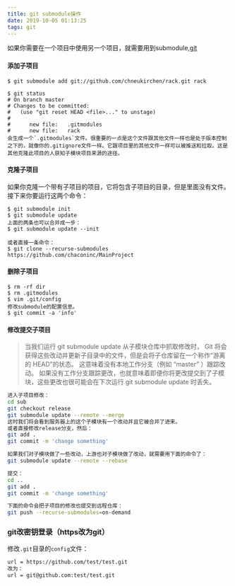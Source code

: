```yaml
---
title: git submodule操作
date: 2019-10-05 01:13:25
tags: git
---
```

如果你需要在一个项目中使用另一个项目，就需要用到submodule,[git](https://git-scm.com/book/zh/v1/Git-%E5%B7%A5%E5%85%B7-%E5%AD%90%E6%A8%A1%E5%9D%97)
<!--more-->
#### 添加子项目
```shell
$ git submodule add git://github.com/chneukirchen/rack.git rack

$ git status
# On branch master
# Changes to be committed:
#   (use "git reset HEAD <file>..." to unstage)
#
#      new file:   .gitmodules
#      new file:   rack
会生成一个`.gitmodules`文件。很重要的一点是这个文件跟其他文件一样也是处于版本控制之下的，就像你的.gitignore文件一样。它跟项目里的其他文件一样可以被推送和拉取。这是其他克隆此项目的人获知子模块项目来源的途径。
```

#### 克隆子项目
如果你克隆一个带有子项目的项目，它将包含子项目的目录，但是里面没有文件。接下来你要运行这两个命令：
```shell
$ git submodule init
$ git submodule update
上面的两条也可以合并成一步：
$ git submodule update --init

或者直接一条命令：
$ git clone --recurse-submodules https://github.com/chaconinc/MainProject
```

#### 删除子项目
```shell
$ rm -rf dir
$ rm .gitmodules
$ vim .git/config
修改submodule的配置信息。
$ git commit -a 'info'
```

#### 修改提交子项目
> 当我们运行 git submodule update 从子模块仓库中抓取修改时， Git 将会获得这些改动并更新子目录中的文件，但是会将子仓库留在一个称作“游离的 HEAD”的状态。 这意味着没有本地工作分支（例如 “master” ）跟踪改动。 如果没有工作分支跟踪更改，也就意味着即便你将更改提交到了子模块，这些更改也很可能会在下次运行 git submodule update 时丢失。

```bash
进入子项目修改：
cd sub
git checkout release
git submodule update --remote --merge
这时我们将会看到服务器上的这个子模块有一个改动并且它被合并了进来。
或者直接修改release分支，然后：
git add .
git commit -m 'change something'

如果我们对子模块做了一些改动，上游也对子模块做了改动，就需要用下面的命令了：
git submodule update --remote --rebase

提交：
cd ..
git add .
git commit -m 'change something'

下面的命令会把子项目的修改也提交到远程仓库：
git push --recurse-submodules=on-demand
```

### git改密钥登录（https改为git）

修改`.git`目录的`config`文件：

```bash
url = https://github.com/test/test.git
改为：
url = git@github.com:test/test.git
```
[](https://git-scm.com/book/zh/v2/Git-%E5%B7%A5%E5%85%B7-%E5%AD%90%E6%A8%A1%E5%9D%97)